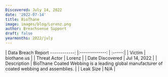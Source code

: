 ```yaml
---
Discovered: July 14, 2022
date: '2022-07-14'
title: BioThane
image: images/blog/Lorenz.png
author: Breachsense Support
draft: false
yearmonths: 2022/july
---
```



| Data Breach Report
------------:     |:-------------:    | :-----:|
| Victim      | biothane.us      | 
| Threat Actor      | Lorenz      | 
| Date Discovered      | Jul 14, 2022      | 
| Description      | BioThane Coated Webbing is a leading global manufacturer of coated webbing and assemblies.      | 
| Leak Size      | N/A      | 

